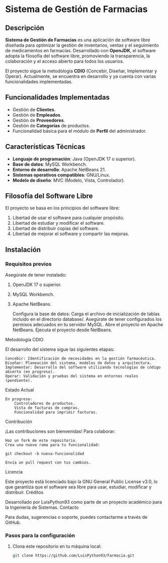 # Sistema de Gestión de Farmacias

## Descripción
**Sistema de Gestión de Farmacias** es una aplicación de software libre diseñada para optimizar la gestión de inventarios, ventas y el seguimiento de medicamentos en farmacias. Desarrollado con **OpenJDK**, el software adopta la filosofía del software libre, promoviendo la transparencia, la colaboración y el acceso abierto para todos los usuarios.

El proyecto sigue la metodología **CDIO** (Concebir, Diseñar, Implementar y Operar). Actualmente, se encuentra en desarrollo y ya cuenta con varias funcionalidades implementadas.

## Funcionalidades Implementadas
- Gestión de **Clientes**.
- Gestión de **Empleados**.
- Gestión de **Proveedores**.
- Gestión de **Categorías** de productos.
- Funcionalidad básica para el módulo de **Perfil** del administrador.

## Características Técnicas
- **Lenguaje de programación**: Java (OpenJDK 17 o superior).
- **Base de datos**: MySQL Workbench.
- **Entorno de desarrollo**: Apache NetBeans 21.
- **Sistemas operativos compatibles**: GNU/Linux.
- **Modelo de diseño**: MVC (Modelo, Vista, Controlador).

## Filosofía del Software Libre
El proyecto se basa en los principios del software libre:
1. Libertad de usar el software para cualquier propósito.
2. Libertad de estudiar y modificar el software.
3. Libertad de distribuir copias del software.
4. Libertad de mejorar el software y compartir las mejoras.

## Instalación
### Requisitos previos
Asegúrate de tener instalado:
1. OpenJDK 17 o superior.
2. MySQL Workbench.
3. Apache NetBeans.

    Configura la base de datos:
        Carga el archivo de inicialización de tablas incluido en el directorio database/.
        Asegúrate de tener configurados los permisos adecuados en tu servidor MySQL.
    Abre el proyecto en Apache NetBeans.
    Ejecuta el proyecto desde NetBeans.

Metodología CDIO

El desarrollo del sistema sigue las siguientes etapas:

    Concebir: Identificación de necesidades en la gestión farmacéutica.
    Diseñar: Planeación del sistema, modelos de datos y arquitectura.
    Implementar: Desarrollo del software utilizando tecnologías de código abierto (en progreso).
    Operar: Validación y pruebas del sistema en entornos reales (pendiente).

Estado Actual

    En progreso:
        Controladores de productos.
        Vista de facturas de compras.
        Funcionalidad para imprimir facturas.

Contribución

¡Las contribuciones son bienvenidas! Para colaborar:

    Haz un fork de este repositorio.
    Crea una nueva rama para tu funcionalidad:

    git checkout -b nueva-funcionalidad

    Envía un pull request con tus cambios.

Licencia

Este proyecto está licenciado bajo la GNU General Public License v3.0, lo que garantiza que el software sea libre para usar, estudiar, modificar y distribuir.
Créditos

Desarrollado por LuisPython93 como parte de un proyecto académico para la Ingeniería de Sistemas.
Contacto

Para dudas, sugerencias o soporte, puedes contactarme a través de GitHub.

### Pasos para la configuración
1. Clona este repositorio en tu máquina local:
   ```bash
   git clone https://github.com/LuisPython93/Farmacia.git
